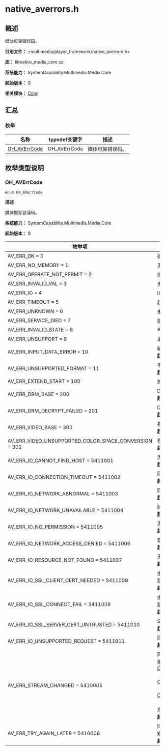# native_averrors.h

<!--Kit: AVCodec Kit-->
<!--Subsystem: Multimedia-->
<!--Owner: @xushubo; @chennotfound-->
<!--Designer: @dongyu_dy-->
<!--Tester: @xchaosioda-->
<!--Adviser: @zengyawen-->

## 概述

媒体框架错误码。

**引用文件：** <multimedia/player_framework/native_averrors.h>

**库：** libnative_media_core.so

**系统能力：** SystemCapability.Multimedia.Media.Core

**起始版本：** 9

**相关模块：** [Core](capi-core.md)

## 汇总

### 枚举

| 名称 | typedef关键字 | 描述 |
| -- | -- | -- |
| [OH_AVErrCode](#oh_averrcode) | OH_AVErrCode | 媒体框架错误码。 |

## 枚举类型说明

### OH_AVErrCode

```
enum OH_AVErrCode
```

**描述**

媒体框架错误码。

**系统能力：** SystemCapability.Multimedia.Media.Core

**起始版本：** 9

| 枚举项 | 描述 |
| -- | -- |
| AV_ERR_OK = 0 | 操作成功。 |
| AV_ERR_NO_MEMORY = 1 | 无内存。 |
| AV_ERR_OPERATE_NOT_PERMIT = 2 | 操作不允许。 |
| AV_ERR_INVALID_VAL = 3 | 无效值。 |
| AV_ERR_IO = 4 | IO错误。 |
| AV_ERR_TIMEOUT = 5 | 超时错误。 |
| AV_ERR_UNKNOWN = 6 | 未知错误。 |
| AV_ERR_SERVICE_DIED = 7 | 服务死亡。 |
| AV_ERR_INVALID_STATE = 8 | 当前状态不支持此操作。 |
| AV_ERR_UNSUPPORT = 9 | 未支持的接口。 |
| AV_ERR_INPUT_DATA_ERROR = 10 |  输入数据错误。<br>**起始版本：** 12 |
| AV_ERR_UNSUPPORTED_FORMAT = 11 |  不支持的格式。<br>**起始版本：** 18 |
| AV_ERR_EXTEND_START = 100 | 扩展错误码初始值。 |
| AV_ERR_DRM_BASE = 200 |  DRM起始错误码。<br>**起始版本：** 12 |
| AV_ERR_DRM_DECRYPT_FAILED = 201 |  DRM解密失败。<br>**起始版本：** 12 |
| AV_ERR_VIDEO_BASE = 300 |  视频起始错误码。<br>**起始版本：** 12 |
| AV_ERR_VIDEO_UNSUPPORTED_COLOR_SPACE_CONVERSION = 301 |  视频不支持色彩空间转换。<br>**起始版本：** 12 |
| AV_ERR_IO_CANNOT_FIND_HOST = 5411001 |  无法找到主机，可能服务器地址错误。<br>**起始版本：** 14 |
| AV_ERR_IO_CONNECTION_TIMEOUT = 5411002 |  网络连接超时。<br>**起始版本：** 14 |
| AV_ERR_IO_NETWORK_ABNORMAL = 5411003 |  网络异常导致连接失败。<br>**起始版本：** 14 |
| AV_ERR_IO_NETWORK_UNAVAILABLE = 5411004 |  网络不可用导致连接失败。<br>**起始版本：** 14 |
| AV_ERR_IO_NO_PERMISSION = 5411005 |  无网络访问权限。<br>**起始版本：** 14 |
| AV_ERR_IO_NETWORK_ACCESS_DENIED = 5411006 |  客户端请求参数错误或超出处理能力。<br>**起始版本：** 14 |
| AV_ERR_IO_RESOURCE_NOT_FOUND = 5411007 |  无法找到可用网络资源。<br>**起始版本：** 14 |
| AV_ERR_IO_SSL_CLIENT_CERT_NEEDED = 5411008 |  由于未携带客户端证书、证书无效或过期导致服务器验证失败。<br>**起始版本：** 14 |
| AV_ERR_IO_SSL_CONNECT_FAIL = 5411009 |  由于未携带服务器证书、证书无效或过期导致客户端验证失败。<br>**起始版本：** 14 |
| AV_ERR_IO_SSL_SERVER_CERT_UNTRUSTED = 5411010 |  SSL服务器证书不受信任。<br>**起始版本：** 14 |
| AV_ERR_IO_UNSUPPORTED_REQUEST = 5411011 |  网络协议不支持该请求。<br>**起始版本：** 14 |
| AV_ERR_STREAM_CHANGED = 5410005 | 同步模式下流格式发生变更。可以通过调用接口[OH_VideoEncoder_GetOutputDescription](_video_encoder.md#oh_videoencoder_getoutputdescription)（视频编码）、[OH_VideoDecoder_GetOutputDescription](_video_decoder.md#oh_videodecoder_getoutputdescription)（视频解码）、[OH_AudioCodec_GetOutputDescription](capi-native-avcodec-audiocodec-h.md#oh_audiocodec_getoutputdescription)（音频编解码）来获取更新后流的配置信息。<br>**起始版本：** 20 |
| AV_ERR_TRY_AGAIN_LATER = 5410006 |  同步模式下临时缓冲区查询失败，建议等待短暂间隔后重试操作。<br>**起始版本：** 20 |


